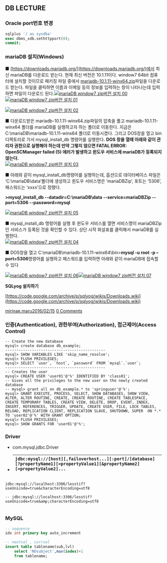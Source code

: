 ## DB LECTURE



### Oracle port번호 변경

```sql
sqlplus '/ as sysdba'
exec dbms_xdb.sethttpport(0);
commit;

```



### mariaDB 설치\(Windows\)

■ [https://downloads.mariadb.org/](https://downloads.mariadb.org/)에서 최신 mariaDB를 다운로드 받는다. 현재 최신 버전은 10.1.11이다. window7 64bit 컴퓨터에 설치할 것이므로 패키징 파일 중에서 [mariadb-10.1.11-winx64.zip](https://downloads.mariadb.org/interstitial/mariadb-10.1.11/winx64-packages/mariadb-10.1.11-winx64.zip/from/http%3A//ftp.kaist.ac.kr/mariadb/)파일을 다운로드 받는다. 파일을 클릭하면  이름과 이메일 등의 정보를 입력하는 창이 나타나는데 입력하면 파일이 다운로드 된다.[![mariaDB window7 zip&#xBC84;&#xC804; &#xC124;&#xCE58; 00](http://blog.iotinfra.net/wp-content/uploads/2016/02/mariaDB-window7-zip%EB%B2%84%EC%A0%84-%EC%84%A4%EC%B9%98-00.png)](http://blog.iotinfra.net/wp-content/uploads/2016/02/mariaDB-window7-zip%EB%B2%84%EC%A0%84-%EC%84%A4%EC%B9%98-00.png)[![mariaDB window7 zip&#xBC84;&#xC804; &#xC124;&#xCE58; 01](http://blog.iotinfra.net/wp-content/uploads/2016/02/mariaDB-window7-zip%EB%B2%84%EC%A0%84-%EC%84%A4%EC%B9%98-01.png)](http://blog.iotinfra.net/wp-content/uploads/2016/02/mariaDB-window7-zip%EB%B2%84%EC%A0%84-%EC%84%A4%EC%B9%98-01.png)

[![mariaDB window7 zip&#xBC84;&#xC804; &#xC124;&#xCE58; 02](http://blog.iotinfra.net/wp-content/uploads/2016/02/mariaDB-window7-zip%EB%B2%84%EC%A0%84-%EC%84%A4%EC%B9%98-02.png)](http://blog.iotinfra.net/wp-content/uploads/2016/02/mariaDB-window7-zip%EB%B2%84%EC%A0%84-%EC%84%A4%EC%B9%98-02.png)

■ 다운로드받은 mariadb-10.1.11-winx64.zip파일의 압축을 풀고 mariadb-10.1.11-winx64 폴더를 mariaDB를 실행하고자 하는 폴더로 이동한다. 지금은 C:\mariaDB\mariadb-10.1.11-winx64 폴더로 이동시켰다. 그리고 DOS창을 열고 bin디렉토리로 가서 mysql\_install\_db 명령어를 실행한다. **DOS 창을 열때 아래와 같이 관리자 권한으로 실행해야 하는데 만약 그렇지 않으면 FATAL ERROR: OpenSCManager failed \(5\) 에러가 발생하고 윈도우 서비스에 mariaDB가 등록되지 않는다.**   
[![mariaDB window7 zip&#xBC84;&#xC804; &#xC124;&#xCE58; 03](http://blog.iotinfra.net/wp-content/uploads/2016/02/mariaDB-window7-zip%EB%B2%84%EC%A0%84-%EC%84%A4%EC%B9%98-03.png)](http://blog.iotinfra.net/wp-content/uploads/2016/02/mariaDB-window7-zip%EB%B2%84%EC%A0%84-%EC%84%A4%EC%B9%98-03.png)

■ 아래와 같이 mysql\_install\_db명령어를 실행하는데, 옵션으로 데이터베이스 파일은 ‘C:\mariaDB\data’폴더에 생성하고 윈도우 서비스명은 ‘mariaDBZip’, 포트는 ‘5306’, 패스워드는 ‘xxxx’으로 정했다.

**&gt;mysql\_install\_db --datadir=C:\mariaDB\data --service=mariaDBZip --port=5306 --password=mysql**

[![mariaDB window7 zip&#xBC84;&#xC804; &#xC124;&#xCE58; 05](http://blog.iotinfra.net/wp-content/uploads/2016/02/mariaDB-window7-zip%EB%B2%84%EC%A0%84-%EC%84%A4%EC%B9%98-05.png)](http://blog.iotinfra.net/wp-content/uploads/2016/02/mariaDB-window7-zip%EB%B2%84%EC%A0%84-%EC%84%A4%EC%B9%98-05.png)

■ mysql\_install\_db 명령어를 실행 후 윈도우 서비스를 열면 서비스명이 mariaDBZip인 서비스가 등록된 것을 확인할 수 있다. 상단 시작 화살표를 클릭해서 mariaDB를 실행한다.  
[![mariaDB window7 zip&#xBC84;&#xC804; &#xC124;&#xCE58; 04](http://blog.iotinfra.net/wp-content/uploads/2016/02/mariaDB-window7-zip%EB%B2%84%EC%A0%84-%EC%84%A4%EC%B9%98-04.png)](http://blog.iotinfra.net/wp-content/uploads/2016/02/mariaDB-window7-zip%EB%B2%84%EC%A0%84-%EC%84%A4%EC%B9%98-04.png)

■ DOS창을 열고 C:\mariaDB\mariadb-10.1.11-winx64\bin&gt;**mysql -u root -p –port=5306**명령어를 실행하고 패스워드를 입력하면 아래와 같이 mariaDB에 접속할 수 있다

[![mariaDB window7 zip&#xBC84;&#xC804; &#xC124;&#xCE58; 06](http://blog.iotinfra.net/wp-content/uploads/2016/02/mariaDB-window7-zip%EB%B2%84%EC%A0%84-%EC%84%A4%EC%B9%98-06.png)](http://blog.iotinfra.net/wp-content/uploads/2016/02/mariaDB-window7-zip%EB%B2%84%EC%A0%84-%EC%84%A4%EC%B9%98-06.png)[![mariaDB window7 zip&#xBC84;&#xC804; &#xC124;&#xCE58; 07](http://blog.iotinfra.net/wp-content/uploads/2016/02/mariaDB-window7-zip%EB%B2%84%EC%A0%84-%EC%84%A4%EC%B9%98-07.png)](http://blog.iotinfra.net/wp-content/uploads/2016/02/mariaDB-window7-zip%EB%B2%84%EC%A0%84-%EC%84%A4%EC%B9%98-07.png)

 **SQLyog 설치하기**

[https://code.google.com/archive/p/sqlyog/wikis/Downloads.wiki](https://code.google.com/archive/p/sqlyog/wikis/Downloads.wiki)



[mirinae.maru](http://blog.iotinfra.net/?author=1)[2016/02/15](http://blog.iotinfra.net/?p=1090)  [0 Comments](http://blog.iotinfra.net/?p=1090#respond)









###  인증\(Authentication\), 권한부여\(Authorization\), 접근제어\(Access Control\)

```text
-- Create the new database
mysql> create database db_example; 
---------------------------------------------
mysql> SHOW VARIABLES LIKE 'skip_name_resolve';
mysql> FLUSH PRIVILEGES;
mysql> SELECT `user`, `host`, `password` FROM `mysql`.`user`;
---------------------------------------------
-- Creates the user
mysql> CREATE USER 'user01'@'%' IDENTIFIED BY 'class01';
-- Gives all the privileges to the new user on the newly created database
-- mysql> grant all on db_example.* to 'springuser'@'%'; 
mysql> GRANT EXECUTE, PROCESS, SELECT, SHOW DATABASES, SHOW VIEW, ALTER, ALTER ROUTINE, CREATE, CREATE ROUTINE, CREATE TABLESPACE, CREATE TEMPORARY TABLES, CREATE VIEW, DELETE, DROP, EVENT, INDEX, INSERT, REFERENCES, TRIGGER, UPDATE, CREATE USER, FILE, LOCK TABLES, RELOAD, REPLICATION CLIENT, REPLICATION SLAVE, SHUTDOWN, SUPER  ON *.* TO 'user02'@'%' WITH GRANT OPTION;
mysql> FLUSH PRIVILEGES;
mysql> SHOW GRANTS FOR 'user01'@'%';

```







### Driver

* com.mysql.jdbc.Driver
* | `jdbc:mysql://[host][,failoverhost...][:port]/[database][?propertyName1][=propertyValue1][&propertyName2][=propertyValue2]...` |
  | :--- |

```text

jdbc:mysql://localhost:3306/lesstif?useUnicode=true&characterEncoding=utf8

-- jdbc:mysql://localhost:3306/lesstif?useUnicode=true&amp;characterEncoding=utf8


```



### MySQL

```sql
-- sequence
idx int primary key auto_increment

-- nextval , currval
insert table tablename(sub,lvl) 
    select 'NOsubject',max(index)+1
    from tablename;
```



































